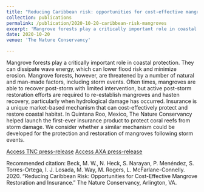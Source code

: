 ```yaml
---
title: "Reducing Caribbean risk: opportunities for cost-effective mangrove restoration and insurance: Technical report"
collection: publications
permalink: /publication/2020-10-20-caribbean-risk-mangroves
excerpt: 'Mangrove forests play a critically important role in coastal protection. In this study we analyse whether a insurance product for the protection and restoration of mangroves following storm events could be developed.'
date: 2020-10-20
venue: 'The Nature Conservancy'

---
```

Mangrove forests play a critically important role in coastal protection. They can dissipate wave energy, which can lower flood risk and minimize erosion. Mangrove forests, however, are threatened by a number of natural and man-made factors, including storm events. Often times, mangroves are able to recover post-storm with limited intervention, but active post-storm restoration efforts are required to re-establish mangroves and hasten recovery, particularly when hydrological damage has occurred. Insurance is a unique market-based mechanism that can cost-effectively protect and restore coastal habitat. In Quintana Roo, Mexico, The Nature Conservancy helped launch the first-ever insurance product to protect coral reefs from storm damage. We consider whether a similar mechanism could be developed for the protection and restoration of mangroves following storm events.

[Access TNC press-release](https://www.nature.org/en-us/what-we-do/our-insights/perspectives/three-things-insuring-mangrove-forests/)
[Access AXA press-release](https://axaxl.com/press-releases/insurance-solutions-can-help-to-restore-mangroves-as-natural-coastal-defences)

Recommended citation: Beck, M. W., N. Heck, S. Narayan, P. Menéndez, S. Torres-Ortega, I. J. Losada, M. Way, M. Rogers, L. McFarlane-Connelly. 2020. “Reducing Caribbean Risk: Opportunities for Cost-Effective Mangrove Restoration and Insurance.” The Nature Conservancy, Arlington, VA.
